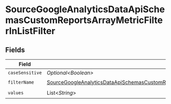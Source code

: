 # SourceGoogleAnalyticsDataApiSchemasCustomReportsArrayMetricFilterInListFilter


## Fields

| Field                                                                                                                                                                                                                                                       | Type                                                                                                                                                                                                                                                        | Required                                                                                                                                                                                                                                                    | Description                                                                                                                                                                                                                                                 |
| ----------------------------------------------------------------------------------------------------------------------------------------------------------------------------------------------------------------------------------------------------------- | ----------------------------------------------------------------------------------------------------------------------------------------------------------------------------------------------------------------------------------------------------------- | ----------------------------------------------------------------------------------------------------------------------------------------------------------------------------------------------------------------------------------------------------------- | ----------------------------------------------------------------------------------------------------------------------------------------------------------------------------------------------------------------------------------------------------------- |
| `caseSensitive`                                                                                                                                                                                                                                             | *Optional\<Boolean>*                                                                                                                                                                                                                                        | :heavy_minus_sign:                                                                                                                                                                                                                                          | N/A                                                                                                                                                                                                                                                         |
| `filterName`                                                                                                                                                                                                                                                | [SourceGoogleAnalyticsDataApiSchemasCustomReportsArrayMetricFilterMetricsFilter1ExpressionsFilterFilterFilterName](../../models/shared/SourceGoogleAnalyticsDataApiSchemasCustomReportsArrayMetricFilterMetricsFilter1ExpressionsFilterFilterFilterName.md) | :heavy_check_mark:                                                                                                                                                                                                                                          | N/A                                                                                                                                                                                                                                                         |
| `values`                                                                                                                                                                                                                                                    | List\<*String*>                                                                                                                                                                                                                                             | :heavy_check_mark:                                                                                                                                                                                                                                          | N/A                                                                                                                                                                                                                                                         |